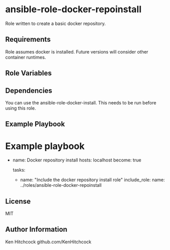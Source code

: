 ansible-role-docker-repoinstall
=========

Role written to create a basic docker repository.

Requirements
------------
Role assumes docker is installed. Future versions will consider other container runtimes.

Role Variables
--------------



Dependencies
------------

You can use the ansible-role-docker-install. This needs to be run before using this role.

Example Playbook
----------------
# Example playbook
- name: Docker repository install
  hosts: localhost
  become: true

  tasks:
    - name: "Include the docker repository install role"
      include_role:
        name: ../roles/ansible-role-docker-repoinstall

License
-------

MIT

Author Information
------------------

Ken Hitchcock
github.com/KenHitchcock
